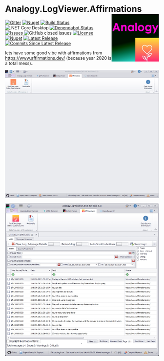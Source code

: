 # Analogy.LogViewer.Affirmations   <img src="./Assets/AnalogyAffirmations.png" align="right" width="155px" height="155px">

[![Gitter](https://badges.gitter.im/Analogy-LogViewer/community.svg)](https://gitter.im/Analogy-LogViewer/community?utm_source=badge&utm_medium=badge&utm_campaign=pr-badge)
[![Nuget](https://img.shields.io/nuget/dt/Analogy.LogViewer.Affirmations)](https://www.nuget.org/packages/Analogy.LogViewer.Affirmations/) 
[![Build Status](https://dev.azure.com/Analogy-LogViewer/Analogy%20Log%20Viewer/_apis/build/status/Analogy-LogViewer.Analogy.LogViewer.RabbitMq?branchName=master)](https://dev.azure.com/Analogy-LogViewer/Analogy%20Log%20Viewer/_build/latest?definitionId=38&branchName=master) ![.NET Core Desktop](https://github.com/Analogy-LogViewer/Analogy.LogViewer.RabbitMq/workflows/.NET%20Core%20Desktop/badge.svg)
[![Dependabot Status](https://api.dependabot.com/badges/status?host=github&repo=Analogy-LogViewer/Analogy.LogViewer.Affirmations)](https://dependabot.com)
<a href="https://github.com/Analogy-LogViewer/Analogy.LogViewer.Affirmations/issues">
    <img src="https://img.shields.io/github/issues/Analogy-LogViewer/Analogy.LogViewer.Affirmations" alt="Issues" />
</a>
![GitHub closed issues](https://img.shields.io/github/issues-closed-raw/Analogy-LogViewer/Analogy.LogViewer.Affirmations)
<a href="https://github.com/Analogy-LogViewer/Analogy.LogViewer.Affirmations/blob/master/LICENSE">
    <img src="https://img.shields.io/github/license/Analogy-LogViewer/Analogy.LogViewer.Affirmations" alt="License" />
</a>
[![Nuget](https://img.shields.io/nuget/v/Analogy.LogViewer.Affirmations)](https://www.nuget.org/packages/Analogy.LogViewer.Affirmations/) 
<a href="https://github.com/Analogy-LogViewer/Analogy.LogViewer.Affirmations/releases">
    <img src="https://img.shields.io/github/v/release/Analogy-LogViewer/Analogy.LogViewer.Affirmations" alt="Latest Release" />
</a>
<a href="https://github.com/Analogy-LogViewer/Analogy.Analogy.LogViewer.Affirmations/compare/V1.0.0...master"> 
  <img src="https://img.shields.io/github/commits-since/Analogy-LogViewer/Analogy.Analogy.LogViewer.Affirmations/latest" alt="Commits Since Latest Release"  />
</a>


lets have some good vibe with affirmations from https://www.affirmations.dev/ (because year 2020 is a total mess)..  
 



![Static Example](Assets/Analogy.Affirmations.gif)

![Static Example](Assets/Screenshot.jpg)
